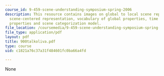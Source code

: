 ```yaml
---
course_id: 9-459-scene-understanding-symposium-spring-2006
description: This resource contains images on global to local scene representation,
  scene-centered representation, vocabulary of global properties, time course of global
  properties and scene categorization model.
file_location: /coursemedia/9-459-scene-understanding-symposium-spring-2006/c1821a76c37a31f484601fc0ba66a4fd_900talkoliva.pdf
file_type: application/pdf
layout: pdf
title: 900talkoliva.pdf
type: course
uid: c1821a76c37a31f484601fc0ba66a4fd

---
```

None